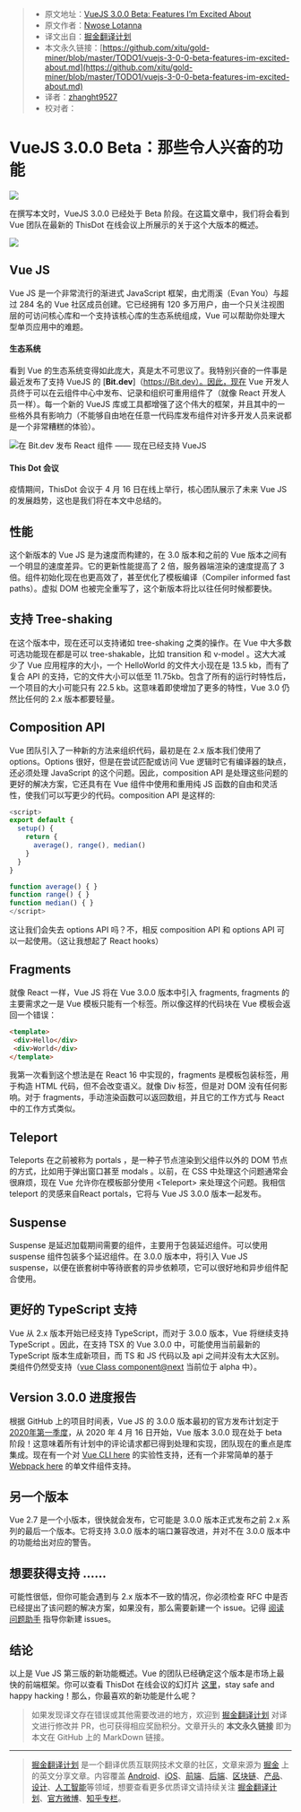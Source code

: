 > * 原文地址：[VueJS 3.0.0 Beta: Features I’m Excited About](https://blog.bitsrc.io/vuejs-3-0-0-beta-features-im-excited-about-c70b82fac163)
> * 原文作者：[Nwose Lotanna](https://medium.com/@viclotana)
> * 译文出自：[掘金翻译计划](https://github.com/xitu/gold-miner)
> * 本文永久链接：[https://github.com/xitu/gold-miner/blob/master/TODO1/vuejs-3-0-0-beta-features-im-excited-about.md](https://github.com/xitu/gold-miner/blob/master/TODO1/vuejs-3-0-0-beta-features-im-excited-about.md)
> * 译者：[zhanght9527](https://github.com/zhanght9527)
> * 校对者：

# VueJS 3.0.0 Beta：那些令人兴奋的功能

![](https://cdn-images-1.medium.com/max/2560/1*RldyrFWyMYS5mhvUNmkw7g.jpeg)

在撰写本文时，VueJS 3.0.0 已经处于 Beta 阶段。在这篇文章中，我们将会看到 Vue 团队在最新的 ThisDot 在线会议上所展示的关于这个大版本的概述。

![](https://cdn-images-1.medium.com/max/2952/1*jfs5yQ21kQKLCvbvuHmSXA.png)

## Vue JS

Vue JS 是一个非常流行的渐进式 JavaScript 框架，由尤雨溪（Evan You）与超过 284 名的 Vue 社区成员创建。它已经拥有 120 多万用户，由一个只关注视图层的可访问核心库和一个支持该核心库的生态系统组成，Vue 可以帮助你处理大型单页应用中的难题。

#### 生态系统

看到 Vue 的生态系统变得如此庞大，真是太不可思议了。我特别兴奋的一件事是最近发布了支持 VueJS 的 [**Bit.dev**]（https://Bit.dev）。因此，现在 Vue 开发人员终于可以在云组件中心中发布、记录和组织可重用组件了（就像 React 开发人员一样）。每一个新的 VueJS 库或工具都增强了这个伟大的框架，并且其中的一些格外具有影响力（不能够自由地在任意一代码库发布组件对许多开发人员来说都是一个非常糟糕的体验）。

![在 [Bit.dev](https://bit.dev) 发布 React 组件 —— 现在已经支持 VueJS](https://cdn-images-1.medium.com/max/2000/1*Nj2EzGOskF51B5AKuR-szw.gif)

#### This Dot 会议

疫情期间，ThisDot 会议于 4 月 16 日在线上举行，核心团队展示了未来 Vue JS 的发展趋势，这也是我们将在本文中总结的。

## 性能

这个新版本的 Vue JS 是为速度而构建的，在 3.0 版本和之前的 Vue 版本之间有一个明显的速度差异。它的更新性能提高了 2 倍，服务器端渲染的速度提高了 3 倍。组件初始化现在也更高效了，甚至优化了模板编译（Compiler informed fast paths）。虚拟 DOM 也被完全重写了，这个新版本将比以往任何时候都要快。

## 支持 Tree-shaking

在这个版本中，现在还可以支持诸如 tree-shaking 之类的操作。在 Vue 中大多数可选功能现在都是可以 tree-shakable，比如 transition 和 v-model 。这大大减少了 Vue 应用程序的大小，一个 HelloWorld 的文件大小现在是 13.5 kb，而有了复合 API 的支持，它的文件大小可以低至 11.75kb。包含了所有的运行时特性后，一个项目的大小可能只有 22.5 kb。这意味着即使增加了更多的特性，Vue 3.0 仍然比任何的 2.x 版本都要轻量。

## Composition API

Vue 团队引入了一种新的方法来组织代码，最初是在 2.x 版本我们使用了 options。Options 很好，但是在尝试匹配或访问 Vue 逻辑时它有编译器的缺点，还必须处理 JavaScript 的这个问题。因此，composition API 是处理这些问题的更好的解决方案，它还具有在 Vue 组件中使用和重用纯 JS 函数的自由和灵活性，使我们可以写更少的代码。composition API 是这样的:

```js
<script>
export default {
  setup() {
    return {
      average(), range(), median()
    }
  }
} 

function average() { } 
function range() { } 
function median() { }
</script>
```

这让我们会失去 options API 吗？不，相反 composition API 和 options API 可以一起使用。（这让我想起了 React hooks）

## Fragments

就像 React 一样，Vue JS 将在 Vue 3.0.0 版本中引入 fragments, fragments 的主要需求之一是 Vue 模板只能有一个标签。所以像这样的代码块在 Vue 模板会返回一个错误：

```html
<template>   
 <div>Hello</div>   
 <div>World</div>   
</template>
```

我第一次看到这个想法是在 React 16 中实现的，fragments 是模板包装标签，用于构造 HTML 代码，但不会改变语义。就像 Div 标签，但是对 DOM 没有任何影响。对于 fragments，手动渲染函数可以返回数组，并且它的工作方式与 React 中的工作方式类似。

## Teleport

Teleports 在之前被称为 portals ，是一种子节点渲染到父组件以外的 DOM 节点的方式，比如用于弹出窗口甚至 modals 。以前，在 CSS 中处理这个问题通常会很麻烦，现在 Vue 允许你在模板部分使用 \<Teleport> 来处理这个问题。我相信 teleport 的灵感来自React portals，它将与 Vue JS 3.0.0 版本一起发布。

## Suspense

Suspense 是延迟加载期间需要的组件，主要用于包装延迟组件。可以使用 suspense 组件包装多个延迟组件。在 3.0.0 版本中，将引入 Vue JS suspense，以便在嵌套树中等待嵌套的异步依赖项，它可以很好地和异步组件配合使用。

## 更好的 TypeScript 支持

Vue 从 2.x 版本开始已经支持 TypeScript，而对于 3.0.0 版本，Vue 将继续支持 TypeScript 。因此，在支持 TSX 的 Vue 3.0.0 中，可能使用当前最新的 TypeScript 版本生成新项目，而 TS 和 JS 代码以及 api 之间并没有太大区别。类组件仍然受支持（[vue Class component@next](https://github.com/vuejs/vue-Class-component/tree/next) 当前位于 alpha 中）。

## Version 3.0.0 进度报告

根据 GitHub 上的项目时间表，Vue JS 的 3.0.0 版本最初的官方发布计划定于 [2020年第一季度](https://github.com/vuejs/vue/projects/6)，从 2020 年 4 月 16 日开始，Vue 版本 3.0.0 现在处于 beta 阶段！这意味着所有计划中的评论请求都已得到处理和实现，团队现在的重点是库集成。现在有一个对 [Vue CLI here](https://github.com/vuejs/vue-cli-pluging-vue-next) 的实验性支持，还有一个非常简单的基于 [Webpack here](https://github.com/vuejs/vue-next-webpack-preview) 的单文件组件支持。

## 另一个版本

Vue 2.7 是一个小版本，很快就会发布，它可能是 3.0.0 版本正式发布之前 2.x 系列的最后一个版本。它将支持 3.0.0 版本的端口兼容改进，并对不在 3.0.0 版本中的功能给出对应的警告。

## 想要获得支持 ......

可能性很低，但你可能会遇到与 2.x 版本不一致的情况，你必须检查 RFC 中是否已经提出了该问题的解决方案，如果没有，那么需要新建一个 issue。记得 [阅读问题助手](https://new-issue.vuejs.org/?repo=vuejs/vue-next) 指导你新建 issues。

## 结论

以上是 Vue JS 第三版的新功能概述。Vue 的团队已经确定这个版本是市场上最快的前端框架。你可以查看 ThisDot 在线会议的幻灯片 [这里](https://t.co/7TP5ZMtjK4?amp=1)，stay safe and happy hacking！那么，你最喜欢的新功能是什么呢？

> 如果发现译文存在错误或其他需要改进的地方，欢迎到 [掘金翻译计划](https://github.com/xitu/gold-miner) 对译文进行修改并 PR，也可获得相应奖励积分。文章开头的 **本文永久链接** 即为本文在 GitHub 上的 MarkDown 链接。

---

> [掘金翻译计划](https://github.com/xitu/gold-miner) 是一个翻译优质互联网技术文章的社区，文章来源为 [掘金](https://juejin.im) 上的英文分享文章。内容覆盖 [Android](https://github.com/xitu/gold-miner#android)、[iOS](https://github.com/xitu/gold-miner#ios)、[前端](https://github.com/xitu/gold-miner#前端)、[后端](https://github.com/xitu/gold-miner#后端)、[区块链](https://github.com/xitu/gold-miner#区块链)、[产品](https://github.com/xitu/gold-miner#产品)、[设计](https://github.com/xitu/gold-miner#设计)、[人工智能](https://github.com/xitu/gold-miner#人工智能)等领域，想要查看更多优质译文请持续关注 [掘金翻译计划](https://github.com/xitu/gold-miner)、[官方微博](http://weibo.com/juejinfanyi)、[知乎专栏](https://zhuanlan.zhihu.com/juejinfanyi)。
